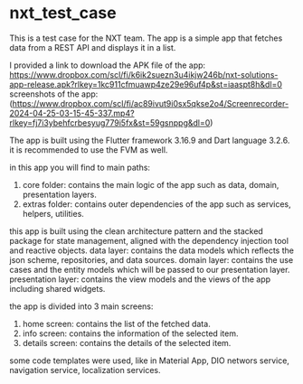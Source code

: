 # nxt_test_case

This is a test case for the NXT team. 
The app is a simple app that fetches data from a REST API and displays it in a list.

I provided a link to download the APK file of the app:
https://www.dropbox.com/scl/fi/k6ik2suezn3u4ikjw246b/nxt-solutions-app-release.apk?rlkey=1kc911cfmuawp4ze29e96uf4p&st=iaaspt8h&dl=0
screenshots of the app:
(https://www.dropbox.com/scl/fi/ac89ivut9i0sx5qkse2o4/Screenrecorder-2024-04-25-03-15-45-337.mp4?rlkey=fj7i3ybehfcrbesyug779i5fx&st=59gsnppg&dl=0)

The app is built using the Flutter framework 3.16.9 and Dart language 3.2.6.
it is recommended to use the FVM as well.

in this app you will find to main paths:
1. core folder: contains the main logic of the app such as data, domain, presentation layers.
2. extras folder: contains outer dependencies of the app such as services, helpers, utilities.

this app is built using the clean architecture pattern and the stacked package for state management, 
aligned with the dependency injection tool and reactive objects.
data layer: contains the data models which reflects the json scheme, 
repositories, and data sources.
domain layer: contains the use cases and the entity models which will be passed to our presentation layer.
presentation layer: contains the view models and the views of the app including shared widgets.

the app is divided into 3 main screens:
1. home screen: contains the list of the fetched data.
2. info screen: contains the information of the selected item.
3. details screen: contains the details of the selected item.

some code templates were used, like in Material App, DIO networs service, navigation service, localization services.